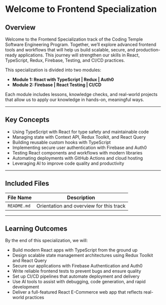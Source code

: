# Welcome to Frontend Specialization

## Overview

Welcome to the Frontend Specialization track of the Coding Temple Software Engineering Program. Together, we’ll explore advanced frontend tools and workflows that will help us build scalable, secure, and production-ready applications. This journey will strengthen our skills in React, TypeScript, Redux, Firebase, Testing, and CI/CD practices.

This specialization is divided into two modules:

- **Module 1: React with TypeScript | Redux | Auth0**
- **Module 2: Firebase | React Testing | CI/CD**

Each module includes lessons, knowledge checks, and real-world projects that allow us to apply our knowledge in hands-on, meaningful ways.

---

## Key Concepts

- Using TypeScript with React for type safety and maintainable code
- Managing state with Context API, Redux Toolkit, and React Query
- Building reusable custom hooks with TypeScript
- Implementing secure user authentication with Firebase and Auth0
- Testing React components and workflows with modern libraries
- Automating deployments with GitHub Actions and cloud hosting
- Leveraging AI to improve code quality and productivity

---

## Included Files

| File Name   | Description                                |
|-------------|--------------------------------------------|
| `README.md` | Orientation and overview for this track    |

---

## Learning Outcomes

By the end of this specialization, we will:

- Build modern React apps with TypeScript from the ground up
- Design scalable state management architectures using Redux Toolkit and React Query
- Secure our applications with Firebase Authentication and Auth0
- Write reliable frontend tests to prevent bugs and ensure quality
- Set up CI/CD pipelines that automate deployment and delivery
- Use AI tools to assist with debugging, code generation, and rapid development
- Deliver a full-featured React E-Commerce web app that reflects real-world practices
